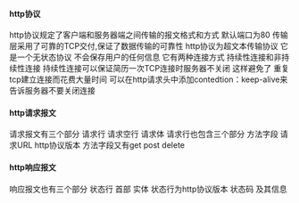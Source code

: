 #### http协议
http协议规定了客户端和服务器端之间传输的报文格式和方式 默认端口为80 传输层采用了可靠的TCP交付,保证了数据传输的可靠性
http协议为超文本传输协议 它是一个无状态协议 不会保存用户的任何信息 它有两种连接方式 持续性连接和非持续性连接 持续性连接可以保证简历一次TCP连接时服务器不关闭 这样避免了 重复tcp建立连接而花费大量时间 可以在http请求头中添加contedtion：keep-alive来告诉服务器不要关闭连接 

#### http请求报文
请求报文有三个部分 请求行 请求空行 请求体
请求行也包含三个部分 方法字段 请求URL  http协议版本
方法字段又有get post delete 

####  http响应报文
响应报文也有三个部分 状态行 首部 实体
状态行为http协议版本 状态码 及其信息
